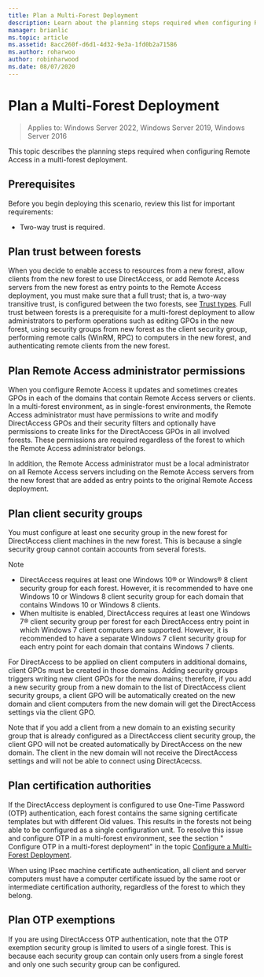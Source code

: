 ```yaml
---
title: Plan a Multi-Forest Deployment
description: Learn about the planning steps required when configuring Remote Access in a multi-forest deployment.
manager: brianlic
ms.topic: article
ms.assetid: 8acc260f-d6d1-4d32-9e3a-1fd0b2a71586
ms.author: roharwoo
author: robinharwood
ms.date: 08/07/2020
---
```

# Plan a Multi-Forest Deployment

>Applies to: Windows Server 2022, Windows Server 2019, Windows Server 2016

This topic describes the planning steps required when configuring Remote Access in a multi-forest deployment.

## Prerequisites
Before you begin deploying this scenario, review this list for important requirements:

-   Two-way trust is required.

## Plan trust between forests
When you decide to enable access to resources from a new forest, allow clients from the new forest to use DirectAccess, or add Remote Access servers from the new forest as entry points to the Remote Access deployment, you must make sure that a full trust; that is, a two-way transitive trust, is configured between the two forests, see [Trust types](/previous-versions/windows/it-pro/windows-server-2003/cc775736(v=ws.10)). Full trust between forests is a prerequisite for a multi-forest deployment to allow administrators to perform operations such as editing GPOs in the new forest, using security groups from new forest as the client security group, performing remote calls (WinRM, RPC) to computers in the new forest, and authenticating remote clients from the new forest.

## Plan Remote Access administrator permissions
When you configure Remote Access it updates and sometimes creates GPOs in each of the domains that contain Remote Access servers or clients. In a multi-forest environment, as in single-forest environments, the Remote Access administrator must have permissions to write and modify DirectAccess GPOs and their security filters and optionally have permissions to create links for the DirectAccess GPOs in all involved forests. These permissions are required regardless of the forest to which the Remote Access administrator belongs.

In addition, the Remote Access administrator must be a local administrator on all Remote Access servers including on the Remote Access servers from the new forest that are added as entry points to the original Remote Access deployment.

## <a name="ClientSG"></a>Plan client security groups
You must configure at least one security group in the new forest for DirectAccess client machines in the new forest. This is because a single security group cannot contain accounts from several forests.

> [!NOTE]
> -   DirectAccess requires at least one Windows 10&reg; or Windows&reg; 8 client security group for each forest. However, it is recommended to have one Windows 10 or Windows 8 client security group for each domain that contains Windows 10 or Windows 8 clients.
> -   When multisite is enabled, DirectAccess requires at least one  Windows 7&reg;  client security group per forest for each DirectAccess entry point in which  Windows 7  client computers are supported. However, it is recommended to have a separate  Windows 7  client security group for each entry point for each domain that contains  Windows 7  clients.
>
> For DirectAccess to be applied on client computers in additional domains, client GPOs must be created in those domains. Adding security groups triggers writing new client GPOs for the new domains; therefore, if you add a new security group from a new domain to the list of DirectAccess client security groups, a client GPO will be automatically created on the new domain and client computers from the new domain will get the DirectAccess settings via the client GPO.
>
> Note that if you add a client from a new domain to an existing security group that is already configured as a DirectAccess client security group, the client GPO will not be created automatically by DirectAccess on the new domain. The client in the new domain will not receive the DirectAccess settings and will not be able to connect using DirectAcecss.

## Plan certification authorities
If the DirectAccess deployment is configured to use One-Time Password (OTP) authentication, each forest contains the same signing certificate templates but with different Oid values. This results in the forests not being able to be configured as a single configuration unit. To resolve this issue and configure OTP in a multi-forest environment, see the section " Configure OTP in a multi-forest deployment" in the topic [Configure a Multi-Forest Deployment](Configure-a-Multi-Forest-Deployment.md).

When using IPsec machine certificate authentication, all client and server computers must have a computer certificate issued by the same root or intermediate certification authority, regardless of the forest to which they belong.

## Plan OTP exemptions
If you are using DirectAccess OTP authentication, note that the OTP exemption security group is limited to users of a single forest. This is because each security group can contain only users from a single forest and only one such security group can be configured.

